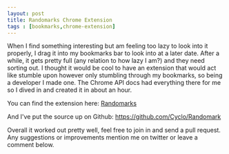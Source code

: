 ```yaml
---
layout: post
title: Randomarks Chrome Extension
tags : [bookmarks,chrome-extension]
---
```


When I find something interesting but am feeling too lazy to look into it properly, I drag it into my bookmarks bar to look into at a later date. After a while, it gets pretty full (any relation to how lazy I am?) and they need sorting out. I thought it would be cool to have an extension that would act like stumble upon however only stumbling through my bookmarks, so being a developer I made one. The Chrome API docs had everything there for me so I dived in and created it in about an hour.

You can find the extension here:
<a href='https://chrome.google.com/webstore/detail/randomarks/hieaieghplolnngfijfjnmiiaephdnbm?hl=en-GB'>Randomarks</a>

And I've put the source up on Github:
<a href='https://github.com/Cyclo/Randomark
'>https://github.com/Cyclo/Randomark</a>

Overall it worked out pretty well, feel free to join in and send a pull request. Any suggestions or improvements mention me on twitter or leave a comment below.